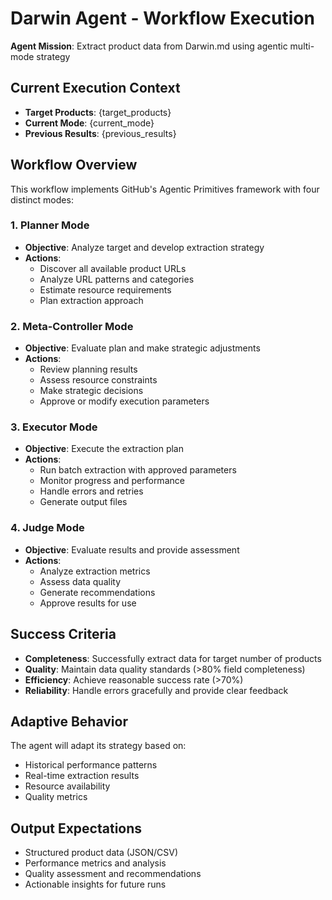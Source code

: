 # Darwin Agent - Workflow Execution

**Agent Mission**: Extract product data from Darwin.md using agentic multi-mode strategy

## Current Execution Context

- **Target Products**: {target_products}
- **Current Mode**: {current_mode}
- **Previous Results**: {previous_results}

## Workflow Overview

This workflow implements GitHub's Agentic Primitives framework with four distinct modes:

### 1. Planner Mode
- **Objective**: Analyze target and develop extraction strategy
- **Actions**: 
  - Discover all available product URLs
  - Analyze URL patterns and categories
  - Estimate resource requirements
  - Plan extraction approach

### 2. Meta-Controller Mode
- **Objective**: Evaluate plan and make strategic adjustments
- **Actions**:
  - Review planning results
  - Assess resource constraints
  - Make strategic decisions
  - Approve or modify execution parameters

### 3. Executor Mode
- **Objective**: Execute the extraction plan
- **Actions**:
  - Run batch extraction with approved parameters
  - Monitor progress and performance
  - Handle errors and retries
  - Generate output files

### 4. Judge Mode
- **Objective**: Evaluate results and provide assessment
- **Actions**:
  - Analyze extraction metrics
  - Assess data quality
  - Generate recommendations
  - Approve results for use

## Success Criteria

- **Completeness**: Successfully extract data for target number of products
- **Quality**: Maintain data quality standards (>80% field completeness)
- **Efficiency**: Achieve reasonable success rate (>70%)
- **Reliability**: Handle errors gracefully and provide clear feedback

## Adaptive Behavior

The agent will adapt its strategy based on:
- Historical performance patterns
- Real-time extraction results
- Resource availability
- Quality metrics

## Output Expectations

- Structured product data (JSON/CSV)
- Performance metrics and analysis
- Quality assessment and recommendations
- Actionable insights for future runs